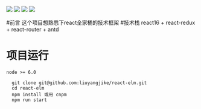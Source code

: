 ![](https://img.shields.io/badge/react-16.8.6-blue.svg)
![](https://img.shields.io/badge/react--redux-4.0.4-green.svg)
![](https://img.shields.io/badge/react--router--dom-5.0.1-f1ddb4.svg)
![](https://img.shields.io/badge/axios-0.19.0-ff69b4.svg)

#前言
这个项目想熟悉下react全家桶的技术框架
#技术栈
react16 + react-redux + react-router + antd

# 项目运行
`node >= 6.0`
```
  git clone git@github.com:liuyangjike/react-elm.git
  cd react-elm
  npm install 或用 cnpm
  npm run start
```
